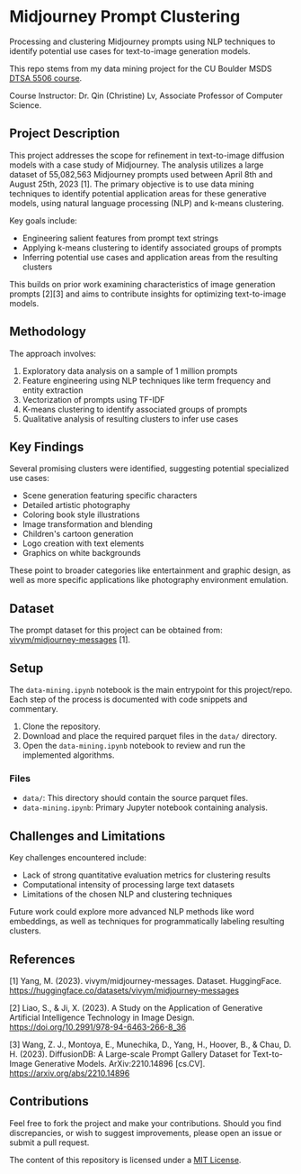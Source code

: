 # Midjourney Prompt Clustering

Processing and clustering Midjourney prompts using NLP techniques to identify potential use cases for text-to-image generation models.

This repo stems from my data mining project for the CU Boulder MSDS [DTSA 5506 course](https://www.coursera.org/specializations/data-mining-foundations-practice).

Course Instructor: Dr. Qin (Christine) Lv, Associate Professor of Computer Science.

## Project Description

This project addresses the scope for refinement in text-to-image diffusion models with a case study of Midjourney. The analysis utilizes a large dataset of 55,082,563 Midjourney prompts used between April 8th and August 25th, 2023 [1]. The primary objective is to use data mining techniques to identify potential application areas for these generative models, using natural language processing (NLP) and k-means clustering.

Key goals include:
- Engineering salient features from prompt text strings
- Applying k-means clustering to identify associated groups of prompts  
- Inferring potential use cases and application areas from the resulting clusters

This builds on prior work examining characteristics of image generation prompts [2][3] and aims to contribute insights for optimizing text-to-image models.

## Methodology

The approach involves:
1. Exploratory data analysis on a sample of 1 million prompts
2. Feature engineering using NLP techniques like term frequency and entity extraction
3. Vectorization of prompts using TF-IDF 
4. K-means clustering to identify associated groups of prompts
5. Qualitative analysis of resulting clusters to infer use cases

## Key Findings

Several promising clusters were identified, suggesting potential specialized use cases:

- Scene generation featuring specific characters
- Detailed artistic photography  
- Coloring book style illustrations
- Image transformation and blending
- Children's cartoon generation
- Logo creation with text elements
- Graphics on white backgrounds

These point to broader categories like entertainment and graphic design, as well as more specific applications like photography environment emulation.

## Dataset

The prompt dataset for this project can be obtained from: [vivym/midjourney-messages](https://huggingface.co/datasets/vivym/midjourney-messages) [1].

## Setup

The `data-mining.ipynb` notebook is the main entrypoint for this project/repo. Each step of the process is documented with code snippets and commentary.

1. Clone the repository.
2. Download and place the required parquet files in the `data/` directory.
3. Open the `data-mining.ipynb` notebook to review and run the implemented algorithms.

### Files

- `data/`: This directory should contain the source parquet files.  
- `data-mining.ipynb`: Primary Jupyter notebook containing analysis.

## Challenges and Limitations

Key challenges encountered include:
- Lack of strong quantitative evaluation metrics for clustering results
- Computational intensity of processing large text datasets
- Limitations of the chosen NLP and clustering techniques

Future work could explore more advanced NLP methods like word embeddings, as well as techniques for programmatically labeling resulting clusters.

## References

[1] Yang, M. (2023). vivym/midjourney-messages. Dataset. HuggingFace. https://huggingface.co/datasets/vivym/midjourney-messages

[2] Liao, S., & Ji, X. (2023). A Study on the Application of Generative Artificial Intelligence Technology in Image Design. https://doi.org/10.2991/978-94-6463-266-8_36

[3] Wang, Z. J., Montoya, E., Munechika, D., Yang, H., Hoover, B., & Chau, D. H. (2023). DiffusionDB: A Large-scale Prompt Gallery Dataset for Text-to-Image Generative Models. ArXiv:2210.14896 [cs.CV]. https://arxiv.org/abs/2210.14896

## Contributions

Feel free to fork the project and make your contributions. Should you find discrepancies, or wish to suggest improvements, please open an issue or submit a pull request.

The content of this repository is licensed under a [MIT License](https://choosealicense.com/licenses/mit/).
